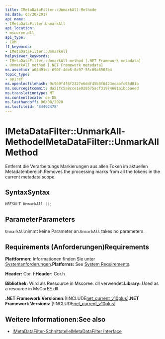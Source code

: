 ```yaml
---
title: IMetaDataFilter::UnmarkAll-Methode
ms.date: 03/30/2017
api_name:
- IMetaDataFilter.UnmarkAll
api_location:
- mscoree.dll
api_type:
- COM
f1_keywords:
- IMetaDataFilter::UnmarkAll
helpviewer_keywords:
- IMetaDataFilter::UnmarkAll method [.NET Framework metadata]
- UnmarkAll method [.NET Framework metadata]
ms.assetid: a04d91dc-690f-4de8-8c97-55c69a8503b4
topic_type:
- apiref
ms.openlocfilehash: 9c969f4f8f2327e6ddf45b8f0423ecaafc95d81b
ms.sourcegitcommit: da21fc5a8cce1e028575acf31974681a1bc5aeed
ms.translationtype: MT
ms.contentlocale: de-DE
ms.lasthandoff: 06/08/2020
ms.locfileid: "84492478"
---
```

# <a name="imetadatafilterunmarkall-method"></a><span data-ttu-id="dfa3f-102">IMetaDataFilter::UnmarkAll-Methode</span><span class="sxs-lookup"><span data-stu-id="dfa3f-102">IMetaDataFilter::UnmarkAll Method</span></span>
<span data-ttu-id="dfa3f-103">Entfernt die Verarbeitungs Markierungen aus allen Token im aktuellen Metadatenbereich.</span><span class="sxs-lookup"><span data-stu-id="dfa3f-103">Removes the processing marks from all the tokens in the current metadata scope.</span></span>  
  
## <a name="syntax"></a><span data-ttu-id="dfa3f-104">Syntax</span><span class="sxs-lookup"><span data-stu-id="dfa3f-104">Syntax</span></span>  
  
```cpp  
HRESULT UnmarkAll ();  
```  
  
## <a name="parameters"></a><span data-ttu-id="dfa3f-105">Parameter</span><span class="sxs-lookup"><span data-stu-id="dfa3f-105">Parameters</span></span>  
 <span data-ttu-id="dfa3f-106">`UnmarkAll`nimmt keine Parameter an.</span><span class="sxs-lookup"><span data-stu-id="dfa3f-106">`UnmarkAll` takes no parameters.</span></span>  
  
## <a name="requirements"></a><span data-ttu-id="dfa3f-107">Requirements (Anforderungen)</span><span class="sxs-lookup"><span data-stu-id="dfa3f-107">Requirements</span></span>  
 <span data-ttu-id="dfa3f-108">**Plattformen:** Informationen finden Sie unter [Systemanforderungen](../../get-started/system-requirements.md).</span><span class="sxs-lookup"><span data-stu-id="dfa3f-108">**Platforms:** See [System Requirements](../../get-started/system-requirements.md).</span></span>  
  
 <span data-ttu-id="dfa3f-109">**Header:** Cor. h</span><span class="sxs-lookup"><span data-stu-id="dfa3f-109">**Header:** Cor.h</span></span>  
  
 <span data-ttu-id="dfa3f-110">**Bibliothek:** Wird als Ressource in Mscoree. dll verwendet.</span><span class="sxs-lookup"><span data-stu-id="dfa3f-110">**Library:** Used as a resource in MsCorEE.dll</span></span>  
  
 <span data-ttu-id="dfa3f-111">**.NET Framework Versionen:**[!INCLUDE[net_current_v10plus](../../../../includes/net-current-v10plus-md.md)]</span><span class="sxs-lookup"><span data-stu-id="dfa3f-111">**.NET Framework Versions:** [!INCLUDE[net_current_v10plus](../../../../includes/net-current-v10plus-md.md)]</span></span>  
  
## <a name="see-also"></a><span data-ttu-id="dfa3f-112">Weitere Informationen:</span><span class="sxs-lookup"><span data-stu-id="dfa3f-112">See also</span></span>

- [<span data-ttu-id="dfa3f-113">IMetaDataFilter-Schnittstelle</span><span class="sxs-lookup"><span data-stu-id="dfa3f-113">IMetaDataFilter Interface</span></span>](imetadatafilter-interface.md)
